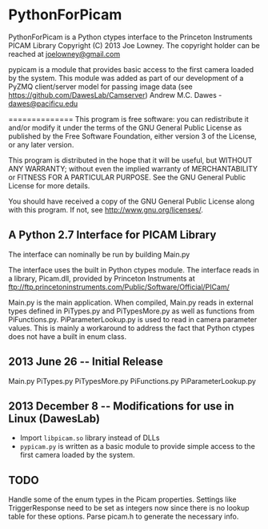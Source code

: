 PythonForPicam
==============


PythonForPicam is a Python ctypes interface to the Princeton Instruments PICAM Library
Copyright (C) 2013  Joe Lowney.  The copyright holder can be reached at joelowney@gmail.com

pypicam is a module that provides basic access to the first camera loaded
by the system. This module was added as part of our development of a
PyZMQ client/server model for passing image data (see https://github.com/DawesLab/Camserver)
Andrew M.C. Dawes - dawes@pacificu.edu

==============
This program is free software: you can redistribute it and/or modify
it under the terms of the GNU General Public License as published by
the Free Software Foundation, either version 3 of the License, or any
later version.

This program is distributed in the hope that it will be useful,
but WITHOUT ANY WARRANTY; without even the implied warranty of
MERCHANTABILITY or FITNESS FOR A PARTICULAR PURPOSE.  See the
GNU General Public License for more details.

You should have received a copy of the GNU General Public License
along with this program.  If not, see <http://www.gnu.org/licenses/>.



A Python 2.7 Interface for PICAM Library
----------------------------------------

The interface can nominally be run by building Main.py

The interface uses the built in Python ctypes module.  The interface reads in
a library, Picam.dll, provided by Princeton Instruments at
ftp://ftp.princetoninstruments.com/Public/Software/Official/PICam/

Main.py is the main application.  When compiled, Main.py reads in external types
defined in PiTypes.py and PiTypesMore.py as well as functions from PiFunctions.py.
PiParameterLookup.py is used to read in camera parameter values.  This is mainly
a workaround to address the fact that Python ctypes does not have a built in enum
class.


2013 June 26 -- Initial Release
------------------------------
Main.py
PiTypes.py
PiTypesMore.py
PiFunctions.py
PiParameterLookup.py

2013 December 8 -- Modifications for use in Linux (DawesLab)
------------------------------
- Import `libpicam.so` library instead of DLLs
- `pypicam.py` is written as a basic module to provide simple access
to the first camera loaded by the system.

TODO
-----------------------------
Handle some of the enum types in the Picam properties. Settings like TriggerResponse need to be set as integers now since there is no lookup table for these options. Parse picam.h to generate the necessary info.


